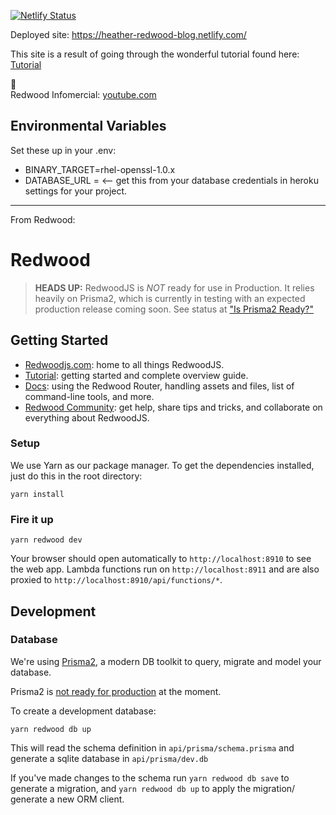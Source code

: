 [![Netlify Status](https://api.netlify.com/api/v1/badges/e24da66d-077f-4d63-81dd-f0905969920c/deploy-status)](https://app.netlify.com/sites/heather-redwood-blog/deploys)

Deployed site: https://heather-redwood-blog.netlify.com/

This site is a result of going through the wonderful tutorial found here: [Tutorial](https://redwoodjs.com/tutorial/welcome-to-redwood)

🤣   
Redwood Infomercial: [youtube.com](https://youtu.be/KnvkdF3z85Q)

## Environmental Variables

Set these up in your .env:

- BINARY_TARGET=rhel-openssl-1.0.x
- DATABASE_URL = <-- get this from your database credentials in heroku settings for your project.

---------------------------
From Redwood:

# Redwood
>**HEADS UP:** RedwoodJS is _NOT_ ready for use in Production. It relies heavily on Prisma2, which is currently in testing with an expected production release coming soon. See status at ["Is Prisma2 Ready?"](https://isprisma2ready.com)

## Getting Started
- [Redwoodjs.com](https://redwoodjs.com): home to all things RedwoodJS.
- [Tutorial](https://redwoodjs.com/tutorial/welcome-to-redwood): getting started and complete overview guide.
- [Docs](https://redwoodjs.com/docs/introduction): using the Redwood Router, handling assets and files, list of command-line tools, and more.
- [Redwood Community](https://community.redwoodjs.com): get help, share tips and tricks, and collaborate on everything about RedwoodJS.   

### Setup

We use Yarn as our package manager. To get the dependencies installed, just do this in the root directory:

```terminal
yarn install
```

### Fire it up

```terminal
yarn redwood dev
```

Your browser should open automatically to `http://localhost:8910` to see the web app. Lambda functions run on `http://localhost:8911` and are also proxied to `http://localhost:8910/api/functions/*`.

## Development

### Database

We're using [Prisma2](https://github.com/prisma/prisma2), a modern DB toolkit to query, migrate and model your database.

Prisma2 is [not ready for production](https://isprisma2ready.com) at the moment.

To create a development database:

```terminal
yarn redwood db up
```

This will read the schema definition in `api/prisma/schema.prisma` and generate a sqlite database in `api/prisma/dev.db`

If you've made changes to the schema run `yarn redwood db save` to generate a migration, and `yarn redwood db up` to apply the migration/ generate a new ORM client.
